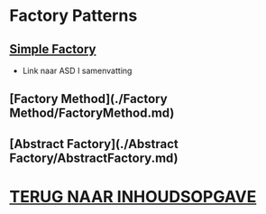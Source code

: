 # Factory Patterns

## [Simple Factory](https://github.com/JasperLefeverHogent/DesignPatternsASDI/blob/main/SimpleFactory/simpleFactory.md)
- Link naar ASD I samenvatting

## [Factory Method](./Factory Method/FactoryMethod.md)

## [Abstract Factory](./Abstract Factory/AbstractFactory.md)

# [TERUG NAAR INHOUDSOPGAVE](../README.md)
